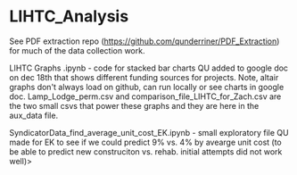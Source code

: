 # LIHTC_Analysis
See PDF extraction repo (https://github.com/qunderriner/PDF_Extraction) for much of the data collection work. 

LIHTC Graphs .ipynb - code for stacked bar charts QU added to google doc on dec 18th that shows different funding sources for projects. Note, altair graphs 
don't always load on github, can run locally or see charts in google doc. Lamp_Lodge_perm.csv and comparison_file_LIHTC_for_Zach.csv are the two small csvs that power
these graphs and they are here in the aux_data file. 

SyndicatorData_find_average_unit_cost_EK.ipynb - small exploratory file QU made for EK to see if we could predict 9% vs. 4% by avearge unit cost (to be able to predict new construciton vs. rehab. initial attempts did not work well)> 
